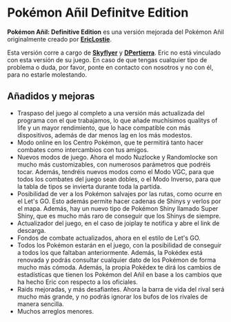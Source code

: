 # Pokémon Añil Definitve Edition

**Pokémon Añil: Definitive Edition** es una versión mejorada del Pokémon Añil originalmente creado por [**EricLostie**](https://x.com/Eric_Lostie). 

Esta versión corre a cargo de [**Skyflyer**](https://x.com/Sky_fangames) y [**DPertierra**](https://x.com/dpertierra). Eric no está vinculado con esta versión de su juego. En caso de que tengas cualquier tipo de  problema o duda, por favor, ponte en contacto con nosotros y no con él, para no estarle molestando.

## Añadidos y mejoras

- Traspaso del juego al completo a una versión más actualizada del programa con el que trabajamos, lo que añade muchísimos qualitys of life y un mayor rendimiento, que lo hace compatible con más dispositivos, además de dar menos lag en los más modestos.
- Modo online en los Centro Pokémon, que te permitirá tanto hacer combates como intercambios con tus amigos.
- Nuevos modos de juego. Ahora el modo Nuzlocke y Randomlocke son mucho más customizables, con numerosos parámetros que podréis tocar. Además, tendréis nuevos modos como el Modo VGC, para que todos los combates del juego sean dobles, o el Modo Inverso, para que la tabla de tipos se invierta durante toda la partida.
- Posibilidad de ver a los Pokémon salvajes por las rutas, como ocurre en el Let's GO. Esto además permite hacer cadenas de Shinys y verlos por el mapa. Además, hay un nuevo tipo de Pokémon Shiny llamado Super Shiny, que es mucho más raro de conseguir que los Shinys de siempre.
- Actualizador del juego, en el caso de joiplay te notifica y abre el link de descarga.
- Fondos de combate actualizados, ahora en el estilo de Let's GO.
- Todos los Pokémon estarán en el juego, con la posibilidad de conseguir a todos los que faltaban anteriormente. Además, la Pokédex está renovada y podrás consultar cualquier dato de los Pokémon de forma mucho más cómoda. Además, la propia Pokédex te dirá los cambios de estadísticas que tienen los Pokémon del Añil en base a los cambios que ha hecho Eric con respecto a los oficiales.
- Raids mejoradas, y más desafiantes. Ahora la barra de vida del rival será mucho más grande, y no podrás ignorar los bufos de los rivales de manera sencilla.
- Muchos arreglos menores.
